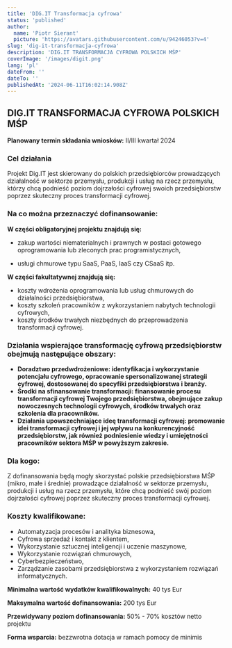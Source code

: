 ```yaml
---
title: 'DIG.IT Transformacja cyfrowa'
status: 'published'
author:
  name: 'Piotr Sierant'
  picture: 'https://avatars.githubusercontent.com/u/94246053?v=4'
slug: 'dig-it-transformacja-cyfrowa'
description: 'DIG.IT TRANSFORMACJA CYFROWA POLSKICH MŚP'
coverImage: '/images/digit.png'
lang: 'pl'
dateFrom: ''
dateTo: ''
publishedAt: '2024-06-11T16:02:14.908Z'
---
```


## **DIG.IT TRANSFORMACJA CYFROWA POLSKICH MŚP**

**Planowany termin składania wniosków:** II/III kwartał 2024

### **Cel działania**

Projekt Dig.IT jest skierowany do polskich przedsiębiorców prowadzących działalność w sektorze przemysłu, produkcji i usług na rzecz przemysłu, którzy chcą podnieść poziom dojrzałości cyfrowej swoich przedsiębiorstw poprzez skuteczny proces transformacji cyfrowej. 

### **Na co można przeznaczyć dofinansowanie:**

**W części obligatoryjnej projektu znajdują się:**

- zakup wartości niematerialnych i prawnych w postaci gotowego oprogramowania lub zleconych prac programistycznych,

- usługi chmurowe typu SaaS, PaaS, IaaS czy CSaaS itp.

**W części fakultatywnej znajdują się:**

- koszty wdrożenia oprogramowania lub usług chmurowych do działalności przedsiębiorstwa,
- koszty szkoleń pracowników z wykorzystaniem nabytych technologii cyfrowych,
- koszty środków trwałych niezbędnych do przeprowadzenia transformacji cyfrowej.

### **Działania wspierające transformację cyfrową przedsiębiorstw obejmują następujące obszary:**

- **Doradztwo przedwdrożeniowe: identyfikacja i wykorzystanie potencjału cyfrowego, opracowanie spersonalizowanej strategii cyfrowej, dostosowanej do specyfiki przedsiębiorstwa i branży.**
- **Środki na sfinansowanie transformacji: finansowanie procesu transformacji cyfrowej Twojego przedsiębiorstwa, obejmujące zakup nowoczesnych technologii cyfrowych, środków trwałych oraz szkolenia dla pracowników.**
- **Działania upowszechniające ideę transformacji cyfrowej: promowanie idei transformacji cyfrowej i jej wpływu na konkurencyjność przedsiębiorstw, jak również podniesienie wiedzy i umiejętności pracowników sektora MŚP w powyższym zakresie.**

### **Dla kogo:**

Z dofinansowania będą mogły skorzystać polskie przedsiębiorstwa MŚP (mikro, małe i średnie) prowadzące działalność w sektorze przemysłu, produkcji i usług na rzecz przemysłu, które chcą podnieść swój poziom dojrzałości cyfrowej poprzez skuteczny proces transformacji cyfrowej. 

### **Koszty kwalifikowane:**

- Automatyzacja procesów i analityka biznesowa,
- Cyfrowa sprzedaż i kontakt z klientem,
- Wykorzystanie sztucznej inteligencji i uczenie maszynowe,
- Wykorzystanie rozwiązań chmurowych,
- Cyberbezpieczeństwo,
- Zarządzanie zasobami przedsiębiorstwa z wykorzystaniem rozwiązań informatycznych.

**Minimalna wartość wydatków kwalifikowalnych:** 40 tys Eur

**Maksymalna wartość dofinansowania:** 200 tys Eur

**Przewidywany poziom dofinansowania:** 50% - 70% kosztów netto projektu

**Forma wsparcia:** bezzwrotna dotacja w ramach pomocy de minimis